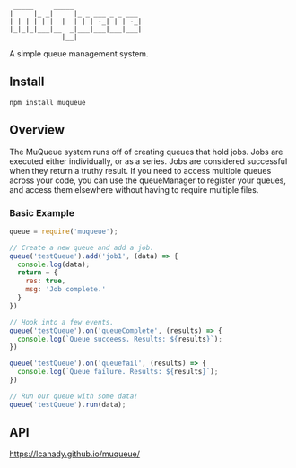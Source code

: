 ```
 _____     _____                 
|     |_ _|     |_ _ ___ _ _ ___ 
| | | | | |  |  | | | -_| | | -_|
|_|_|_|___|__  _|___|___|___|___|
             |__|
```
A simple queue management system.

## Install
```npm install muqueue```

## Overview
The MuQueue system runs off of creating queues that hold jobs.  Jobs are executed either individually, or as a series.  Jobs are considered successful when they return a truthy result.  If you need to access multiple queues across your code, you can use the queueManager to register your queues, and access them elsewhere without having to require multiple files.

### Basic Example
```JavaScript
queue = require('muqueue');

// Create a new queue and add a job.
queue('testQueue').add('job1', (data) => {
  console.log(data);
  return = {
    res: true,
    msg: 'Job complete.'
  }
})

// Hook into a few events.
queue('testQueue').on('queueComplete', (results) => {
  console.log(`Queue succeess. Results: ${results}`);
})

queue('testQueue').on('queuefail', (results) => {
  console.log(`Queue failure. Results: ${results}`);
})

// Run our queue with some data!
queue('testQueue').run(data);
```
## API
<https://lcanady.github.io/muqueue/>
